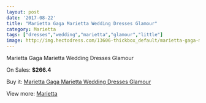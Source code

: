 ```yaml
---
layout: post
date: '2017-08-22'
title: "Marietta Gaga Marietta Wedding Dresses Glamour"
category: Marietta
tags: ["dresses","wedding","marietta","glamour","little"]
image: http://img.hectodress.com/13606-thickbox_default/marietta-gaga-marietta-wedding-dresses-glamour.jpg
---
```

Marietta Gaga Marietta Wedding Dresses Glamour

On Sales: **$266.4**
<a href="https://www.hectodress.com/marietta/6594-marietta-gaga-marietta-wedding-dresses-glamour.html"><amp-img layout="responsive" width="600" height="600" src="//img.hectodress.com/13606-thickbox_default/marietta-gaga-marietta-wedding-dresses-glamour.jpg" alt="Marietta Gaga Marietta Wedding Dresses Glamour 0" /></a>

Buy it: [Marietta Gaga Marietta Wedding Dresses Glamour](https://www.hectodress.com/marietta/6594-marietta-gaga-marietta-wedding-dresses-glamour.html "Marietta Gaga Marietta Wedding Dresses Glamour")

View more: [Marietta](https://www.hectodress.com/112-marietta "Marietta")